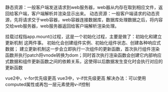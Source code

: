 
静态资源：一般客户端发送请求到web服务器，web器从内存在取到相应文件，返回给客户端，客户端解析并渲染显示出来。
动态资源：一般客户端请求的动态资源，先将请求交于web容器，web容器连接数据库，数据库处理数据之后，将内容交给web服务器，web服务器返回给客户端解析渲染处理。

<!-- vue实例挂载过程中发生了什么 -->
挂载过程指app.mount()过程，这是一个初始化过程，主要是做了：初始化和建立更新机制 这两件事。
初始化会创建组件实例、初始化组件状态、创建各种响应式数据；
建立更新机制这一步会立即执行一次组件的更新函数，首次执行组件渲染函数并执行patch将vnode转换为dom；同时首次执行渲染函数会创建它内部响应式数据和组件更新函数之间的依赖关系，这使得以后数据发生变化时会执行对应的更新函数

<!-- v-for和v-if优先级 -->
vue2中，v-for优先级更高
vue3中，v-if优先级更高
解决办法：可以使用computed属性或再包一层元素使用v-if控制